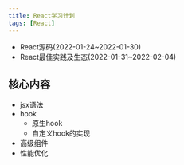 ```yaml
---
title: React学习计划
tags: [React]
---
```


- React源码(2022-01-24~2022-01-30)
- React最佳实践及生态(2022-01-31~2022-02-04)

## 核心内容

- jsx语法
- hook
  - 原生hook
  - 自定义hook的实现
- 高级组件
- 性能优化

